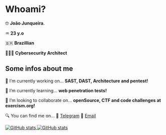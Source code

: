 # Whoami?
🤓 **João Junqueira.**

♒️ **23 y.o**

🇧🇷 **Brazillian**

👨🏽‍🔧 **Cybersecurity Architect**

## Some infos about me
🔭 I’m currently working on...
 **SAST, DAST, Architecture and pentest!** 

🌱 I’m currently learning...
**web penetration tests!**

👯 I’m looking to collaborate on... 
**openSource, CTF and code challenges at exercism.org!**

🔍 You can find me on...  📲 [Telegram](https://t.me/junque1r4) 📧 [Email](mailto:dev.junqueira@gmail.com)


<a href="https://github.com/junque1r4">
<img align="center" src="https://github-readme-stats.vercel.app/api?username=junque1r4&show_icons=true&count_private=true&theme=radical&line_height=27" alt="GitHub stats" />
</a>

<a href="https://github.com/junque1r4">
<img align="center" src="https://github-readme-stats.vercel.app/api/top-langs/?username=junque1r4&langs_count=4&theme=radical&line_height=33" alt="GitHub stats" />
</a>

<!--
**junque1r4/junque1r4** is a ✨ _special_ ✨ repository because its `README.md` (this file) appears on your GitHub 
